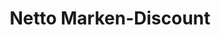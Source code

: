 ---
title: "Netto Marken-Discount"
url: /nuernberg/netto-marken-discount-wilhelm-spaeth-strasse/
shop: Supermarkt
---